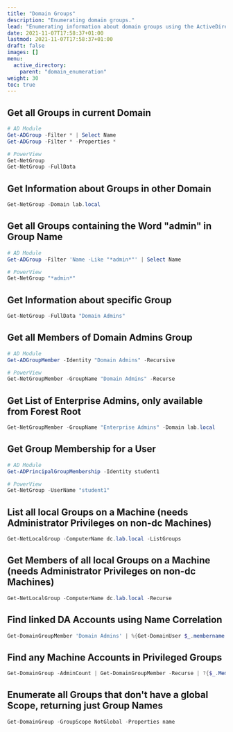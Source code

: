 ```yaml
---
title: "Domain Groups"
description: "Enumerating domain groups."
lead: "Enumerating information about domain groups using the ActiveDirectory PowerShell module and PowerView."
date: 2021-11-07T17:58:37+01:00
lastmod: 2021-11-07T17:58:37+01:00
draft: false
images: []
menu: 
  active_directory:
    parent: "domain_enumeration"
weight: 30
toc: true
---
```


## Get all Groups in current Domain

```powershell
# AD Module
Get-ADGroup -Filter * | Select Name
Get-ADGroup -Filter * -Properties *

# PowerView
Get-NetGroup
Get-NetGroup -FullData
```

## Get Information about Groups in other Domain

```powershell
Get-NetGroup -Domain lab.local
```

## Get all Groups containing the Word "admin" in Group Name

```powershell
# AD Module
Get-ADGroup -Filter 'Name -Like "*admin*"' | Select Name

# PowerView
Get-NetGroup "*admin*"
```

## Get Information about specific Group

```powershell
Get-NetGroup -FullData "Domain Admins"
```

## Get all Members of Domain Admins Group

```powershell
# AD Module
Get-ADGroupMember -Identity "Domain Admins" -Recursive

# PowerView
Get-NetGroupMember -GroupName "Domain Admins" -Recurse
```

## Get List of Enterprise Admins, only available from Forest Root

```powershell
Get-NetGroupMember -GroupName "Enterprise Admins" -Domain lab.local
```

## Get Group Membership for a User

```powershell
# AD Module
Get-ADPrincipalGroupMembership -Identity student1

# PowerView
Get-NetGroup -UserName "student1"
```

## List all local Groups on a Machine (needs Administrator Privileges on non-dc Machines)

```powershell
Get-NetLocalGroup -ComputerName dc.lab.local -ListGroups
```

## Get Members of all local Groups on a Machine (needs Administrator Privileges on non-dc Machines)

```powershell
Get-NetLocalGroup -ComputerName dc.lab.local -Recurse
```

## Find linked DA Accounts using Name Correlation

```powershell
Get-DomainGroupMember 'Domain Admins' | %{Get-DomainUser $_.membername -LDAPFilter '(displayname=*)'} | %{$a=$_.displayname.split(' ')[0..1] -join ' '; Get-DomainUser -LDAPFilter "(displayname=*$a*)" -Properties displayname,samaccountname}
```

## Find any Machine Accounts in Privileged Groups

```powershell
Get-DomainGroup -AdminCount | Get-DomainGroupMember -Recurse | ?{$_.MemberName -like '*$'}
```

## Enumerate all Groups that don't have a global Scope, returning just Group Names

```powershell
Get-DomainGroup -GroupScope NotGlobal -Properties name
```
